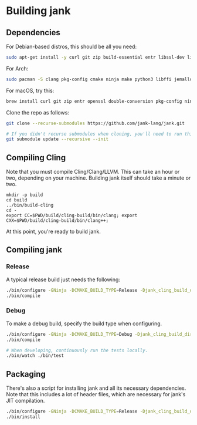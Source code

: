 # Building jank
## Dependencies
For Debian-based distros, this should be all you need:

```bash
sudo apt-get install -y curl git zip build-essential entr libssl-dev libdouble-conversion-dev pkg-config ninja-build python3-pip cmake debhelper devscripts gnupg zlib1g-dev entr libffi-dev clang libjemalloc-dev libreadline-dev
```

For Arch:

```bash
sudo pacman -S clang pkg-config cmake ninja make python3 libffi jemalloc entr
```

For macOS, try this:

```bash
brew install curl git zip entr openssl double-conversion pkg-config ninja python cmake gnupg zlib jemalloc
```

Clone the repo as follows:

```bash
git clone --recurse-submodules https://github.com/jank-lang/jank.git

# If you didn't recurse submodules when cloning, you'll need to run this.
git submodule update --recursive --init
```

## Compiling Cling
Note that you must compile Cling/Clang/LLVM. This can take an hour or two,
depending on your machine. Building jank itself should take a minute or two.

```
mkdir -p build
cd build
../bin/build-cling
cd -
export CC=$PWD/build/cling-build/bin/clang; export CXX=$PWD/build/cling-build/bin/clang++;
```

At this point, you're ready to build jank.


## Compiling jank

### Release
A typical release build just needs the following:

```bash
./bin/configure -GNinja -DCMAKE_BUILD_TYPE=Release -Djank_cling_build_dir=build/cling-build
./bin/compile
```

### Debug
To make a debug build, specify the build type when configuring.

```bash
./bin/configure -GNinja -DCMAKE_BUILD_TYPE=Debug -Djank_cling_build_dir=build/cling-build -Djank_tests=on
./bin/compile

# When developing, continuously run the tests locally.
./bin/watch ./bin/test
```

## Packaging
There's also a script for installing jank and all its necessary dependencies.
Note that this includes a lot of header files, which are necessary for jank's
JIT compilation.

```bash
./bin/configure -GNinja -DCMAKE_BUILD_TYPE=Release -Djank_cling_build_dir=build/cling-build
./bin/install
```
